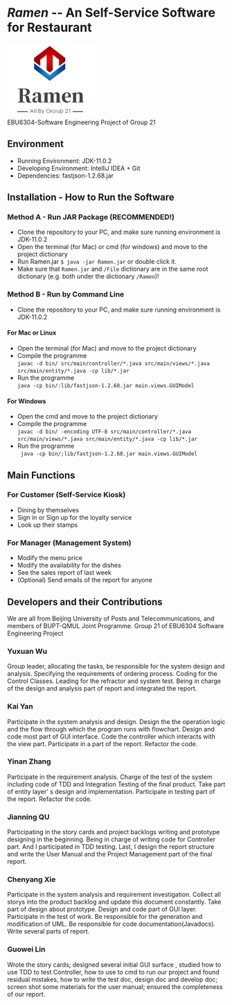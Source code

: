 # _Ramen_ -- An Self-Service Software for Restaurant
![](/Files/Logo/RamenRestaurant.png)  
EBU6304-Software Engineering Project of Group 21  
## Environment
- Running Environment: JDK-11.0.2
- Developing Environment: IntelliJ IDEA + Git
- Dependencies: fastjson-1.2.68.jar
## Installation - How to Run the Software
### Method A - Run JAR Package (RECOMMENDED!)
- Clone the repository to your PC, and make sure running environment is JDK-11.0.2
- Open the terminal (for Mac) or cmd (for windows) and move to the project dictionary
- Run Ramen.jar `$ java -jar Ramen.jar` or double click it.
- Make sure that `Ramen.jar` and `/File` dictionary are in the same root dictionary (e.g. both under the dictionary `/Ramen`)!
### Method B - Run by Command Line
- Clone the repository to your PC, and make sure running environment is JDK-11.0.2
#### For Mac or Linux
- Open the terminal (for Mac) and move to the project dictionary
- Compile the programme  
`javac -d bin/ src/main/controller/*.java src/main/views/*.java src/main/entity/*.java -cp lib/*.jar`
- Run the programme  
`java -cp bin/:lib/fastjson-1.2.68.jar main.views.GUIModel`
#### For Windows
- Open the cmd and move to the project dictionary
- Compile the programme  
`javac -d bin/ -encoding UTF-8 src/main/controller/*.java src/main/views/*.java src/main/entity/*.java -cp lib/*.jar`
- Run the programme  
` java -cp bin/;lib/fastjson-1.2.68.jar main.views.GUIModel`
## Main Functions
### For Customer (Self-Service Kiosk)
- Dining by themselves
- Sign in or Sign up for the loyalty service
- Look up their stamps
### For Manager (Management System)
- Modify the menu price
- Modify the availability for the dishes
- See the sales report of last week
- (Optional) Send emails of the report for anyone
## Developers and their Contributions
We are all from Beijing University of Posts and Telecommunications, and members of BUPT-QMUL Joint Programme. Group 21 of EBU6304 Software Engineering Project   
### Yuxuan Wu
Group leader, allocating the tasks, be responsible for the system design and analysis. Specifying the requirements of ordering process. Coding for the Control Classes. Leading for the refractor and system test. Being in charge of the design and analysis part of report and integrated the report.
### Kai Yan
Participate in the system analysis and design. Design the the operation logic and the flow through which the program runs with flowchart. Design and code most part of GUI interface. Code the controller which interacts with the view part. Participate in a part of the report. Refactor the code.
### Yinan Zhang
Participate in the requirement analysis. Charge of the test of the system including code of TDD and Integration Testing of the final product. Take part of entity layer' s design and implementation. Participate in testing part of the report. Refactor the code.
### Jianning QU
Participating in the story cards and project backlogs writing and prototype designing in the beginning. Being in charge of writing code for Controller part. And I participated in TDD testing. Last, I design the report structure and write the User Manual and the Project Management part of the final report.
### Chenyang Xie
Participate in the system analysis and requirement investigation. Collect all storys into the product backlog and update this document constantly. Take part of design about prototype. Design and code part of GUI layer. Participate in the test of work. Be responsible for the generation and modification of UML. Be responsible for code documentation(Javadocs). Write several parts of report.
### Guowei Lin
Wrote the story cards; designed several initial GUI surface , studied how to use TDD to test Controller, how to use to cmd to run our project and found residual mistakes, how to write the test doc, design doc and develop doc; screen shot some materials for the user manual; ensured the completeness of our report.



